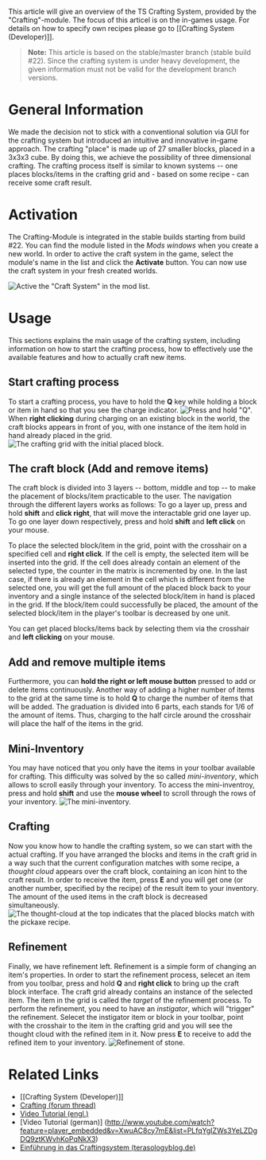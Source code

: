 This article will give an overview of the TS Crafting System, provided by the "Crafting"-module.
The focus of this articel is on the in-games usage. For details on how to specify own recipes please go to [[Crafting System (Developer)]]. 

> **Note:** This article is based on the stable/master branch (stable build #22). Since the crafting system is under heavy development, the given information must not be valid for the development branch versions.

# General Information
We made the decision not to stick with a conventional solution via GUI for the crafting system but introduced an intuitive and innovative in-game approach. 
The crafting "place" is made up of 27 smaller blocks, placed in a 3x3x3 cube. By doing this, we achieve the possibility of three dimensional crafting. The crafting process itself is similar to known systems -- one places blocks/items in the crafting grid and - based on some recipe - can receive some craft result.

# Activation
The Crafting-Module is integrated in the stable builds starting from build #22. You can find the module listed in the _Mods windows_ when you create a new world. In order to active the craft system in the game, select the module's name in the list and click the **Activate** button. You can now use the craft system in your fresh created worlds.

![Active the "Craft System" in the mod list.](http://terasologyblog.de/wp-content/uploads/2013/02/TS-Crafting-tutorial-menu_3.jpg)


# Usage
This sections explains the main usage of the crafting system, including information on how to start the crafting process, how to effectively use the available features and how to actually craft new items.

## Start crafting process
To start a crafting process, you have to hold the **Q** key while holding a block or item in hand so that you see the charge indicator.
![Press and hold "Q".](http://terasologyblog.de/wp-content/uploads/2013/02/TS-Crafting-tutorial-start_crafting_1.jpg) 
When **right clicking** during charging on an existing block in the world, the craft blocks appears in front of you, with one instance of the item hold in hand already placed in the grid.
![The crafting grid with the initial placed block.](http://terasologyblog.de/wp-content/uploads/2013/02/TS-Crafting-tutorial-start_crafting_2.jpg)

## The craft block (Add and remove items)
The craft block is divided into 3 layers -- bottom, middle and top -- to make the placement of blocks/item practicable to the user. The navigation through the different layers works as follows: To go a layer up, press and hold **shift** and **click right**, that will move the interactable grid one layer up. To go one layer down respectively, press and hold **shift** and **left click** on your mouse.

To place the selected block/item in the grid, point with the crosshair on a specified cell and **right click**. If the cell is empty, the selected item will be inserted into the grid. If the cell does already contain an element of the selected type, the counter in the matrix is incremented by one. In the last case, if there is already an element in the cell which is different from the selected one, you will get the full amount of the placed block back to your inventory and a single instance of the selected block/item in hand is placed in the grid. 
If the block/item could successfully be placed, the amount of the selected block/item in the player's toolbar is decreased by one unit.

You can get placed blocks/items back by selecting them via the crosshair and **left clicking** on your mouse. 

## Add and remove multiple items
Furthermore, you can **hold the right or left mouse button** pressed to add or delete items continuously. Another way of adding a higher number of items to the grid at the same time is to hold **Q** to charge the number of items that will be added. The graduation is divided into 6 parts, each stands for 1/6 of the amount of items. Thus, charging to the half circle around the crosshair will place the half of the items in the grid. 

## Mini-Inventory
You may have noticed that you only have the items in your toolbar available for crafting. This difficulty was solved by the so called _mini-inventory_, which allows to scroll easily through your inventory. To access the mini-inventroy, press and hold **shift** and use the **mouse wheel** to scroll through the rows of your inventory. 
![The mini-inventory.](http://terasologyblog.de/wp-content/uploads/2013/02/TS-Crafting-tutorial-mini-inventar.jpg)

## Crafting
Now you know how to handle the crafting system, so we can start with the actual crafting. If you have arranged the blocks and items in the craft grid in a way such that the current configuration matches with some recipe, a _thought cloud_ appears over the craft block, containing an icon hint to the craft result. 
In order to receive the item, press **E** and you will get one (or another number, specified by the recipe) of the result item to your inventory. The amount of the used items in the craft block is decreased simultaneously.
![The thought-cloud at the top indicates that the placed blocks match with the pickaxe recipe.](http://terasologyblog.de/wp-content/uploads/2013/02/TS-Crafting-tutorial-crafting_1.jpg)

## Refinement
Finally, we have refinement left. Refinement is a simple form of changing an item's properties. In order to start the refinement process, selecet an item from you toolbar, press and hold **Q** and **right click** to bring up the craft block interface. The craft grid already contains an instance of the selected item. The item in the grid is called the _target_ of the refinement process. To perform the refinement, you need to have an _instigator_, which will "trigger" the refinement. Selecet the instigator item or block in your toolbar, point with the crosshair to the item in the crafting grid and you will see the thought cloud with the refined item in it. Now press **E** to receive to add the refined item to your inventory.
![Refinement of stone.](http://terasologyblog.de/wp-content/uploads/2013/02/TS-Crafting-tutorial-refinement.jpg)

# Related Links
* [[Crafting System (Developer)]]
* [Crafting (forum thread)](http://forum.movingblocks.net/threads/crafting.247/)
* [Video Tutorial (engl.)](http://www.youtube.com/watch?v=-cdhxguyMpA)
* [Video Tutorial (german)] (http://www.youtube.com/watch?feature=player_embedded&v=XwuAC8cy7mE&list=PLfqYgIZWs3YeLZDgDQ9ztKWvhKoPqNkX3)
* [Einführung in das Craftingsystem (terasologyblog.de)](http://terasologyblog.de/2013/02/einfuhrung-in-das-crafting-system/)
